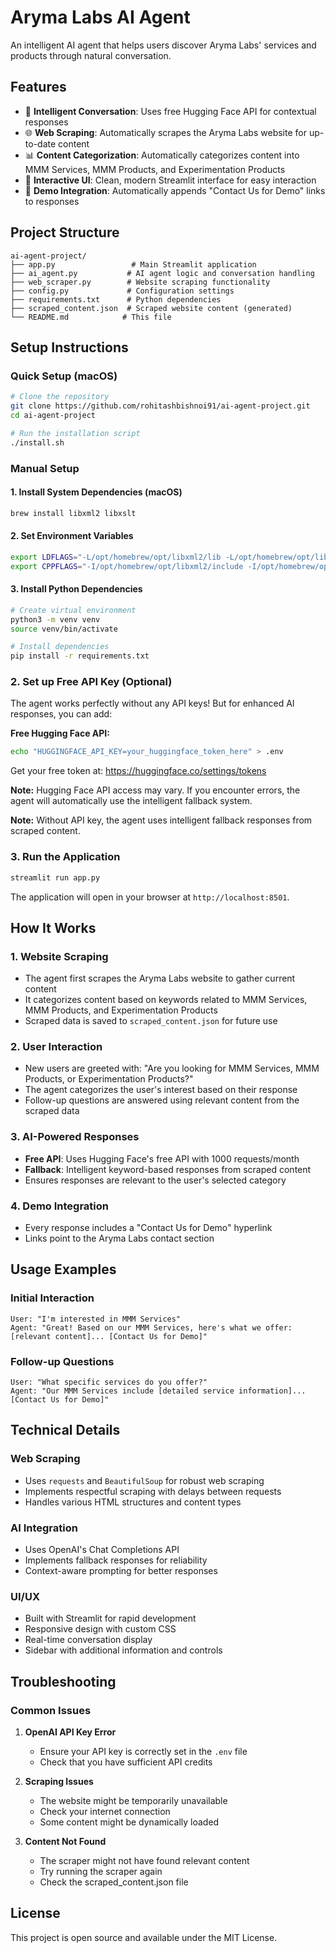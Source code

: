 # Aryma Labs AI Agent

An intelligent AI agent that helps users discover Aryma Labs' services and products through natural conversation.

## Features

- 🤖 **Intelligent Conversation**: Uses free Hugging Face API for contextual responses
- 🌐 **Web Scraping**: Automatically scrapes the Aryma Labs website for up-to-date content
- 📊 **Content Categorization**: Automatically categorizes content into MMM Services, MMM Products, and Experimentation Products
- 💬 **Interactive UI**: Clean, modern Streamlit interface for easy interaction
- 🔗 **Demo Integration**: Automatically appends "Contact Us for Demo" links to responses

## Project Structure

```
ai-agent-project/
├── app.py                 # Main Streamlit application
├── ai_agent.py           # AI agent logic and conversation handling
├── web_scraper.py        # Website scraping functionality
├── config.py             # Configuration settings
├── requirements.txt      # Python dependencies
├── scraped_content.json  # Scraped website content (generated)
└── README.md            # This file
```

## Setup Instructions

### Quick Setup (macOS)

```bash
# Clone the repository
git clone https://github.com/rohitashbishnoi91/ai-agent-project.git
cd ai-agent-project

# Run the installation script
./install.sh
```

### Manual Setup

#### 1. Install System Dependencies (macOS)

```bash
brew install libxml2 libxslt
```

#### 2. Set Environment Variables

```bash
export LDFLAGS="-L/opt/homebrew/opt/libxml2/lib -L/opt/homebrew/opt/libxslt/lib"
export CPPFLAGS="-I/opt/homebrew/opt/libxml2/include -I/opt/homebrew/opt/libxslt/include"
```

#### 3. Install Python Dependencies

```bash
# Create virtual environment
python3 -m venv venv
source venv/bin/activate

# Install dependencies
pip install -r requirements.txt
```

### 2. Set up Free API Key (Optional)

The agent works perfectly without any API keys! But for enhanced AI responses, you can add:

**Free Hugging Face API:**
```bash
echo "HUGGINGFACE_API_KEY=your_huggingface_token_here" > .env
```
Get your free token at: https://huggingface.co/settings/tokens

**Note:** Hugging Face API access may vary. If you encounter errors, the agent will automatically use the intelligent fallback system.

**Note:** Without API key, the agent uses intelligent fallback responses from scraped content.

### 3. Run the Application

```bash
streamlit run app.py
```

The application will open in your browser at `http://localhost:8501`.

## How It Works

### 1. Website Scraping
- The agent first scrapes the Aryma Labs website to gather current content
- It categorizes content based on keywords related to MMM Services, MMM Products, and Experimentation Products
- Scraped data is saved to `scraped_content.json` for future use

### 2. User Interaction
- New users are greeted with: "Are you looking for MMM Services, MMM Products, or Experimentation Products?"
- The agent categorizes the user's interest based on their response
- Follow-up questions are answered using relevant content from the scraped data

### 3. AI-Powered Responses
- **Free API**: Uses Hugging Face's free API with 1000 requests/month
- **Fallback**: Intelligent keyword-based responses from scraped content
- Ensures responses are relevant to the user's selected category

### 4. Demo Integration
- Every response includes a "Contact Us for Demo" hyperlink
- Links point to the Aryma Labs contact section

## Usage Examples

### Initial Interaction
```
User: "I'm interested in MMM Services"
Agent: "Great! Based on our MMM Services, here's what we offer: [relevant content]... [Contact Us for Demo]"
```

### Follow-up Questions
```
User: "What specific services do you offer?"
Agent: "Our MMM Services include [detailed service information]... [Contact Us for Demo]"
```

## Technical Details

### Web Scraping
- Uses `requests` and `BeautifulSoup` for robust web scraping
- Implements respectful scraping with delays between requests
- Handles various HTML structures and content types

### AI Integration
- Uses OpenAI's Chat Completions API
- Implements fallback responses for reliability
- Context-aware prompting for better responses

### UI/UX
- Built with Streamlit for rapid development
- Responsive design with custom CSS
- Real-time conversation display
- Sidebar with additional information and controls

## Troubleshooting

### Common Issues

1. **OpenAI API Key Error**
   - Ensure your API key is correctly set in the `.env` file
   - Check that you have sufficient API credits

2. **Scraping Issues**
   - The website might be temporarily unavailable
   - Check your internet connection
   - Some content might be dynamically loaded

3. **Content Not Found**
   - The scraper might not have found relevant content
   - Try running the scraper again
   - Check the scraped_content.json file

## License

This project is open source and available under the MIT License.